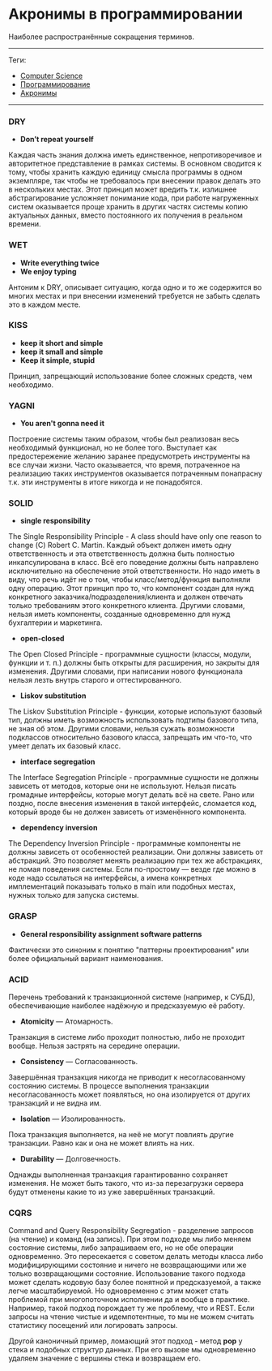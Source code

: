 # Акронимы в программировании

Наиболее распространённые сокращения терминов.

---

Теги:

- [Computer Science](../_tags/computer%20science.md)
- [Программирование](../_tags/программирование.md)
- [Акронимы](../_tags/акронимы.md)

---

### DRY

* **Don’t repeat yourself**

Каждая часть знания должна иметь единственное, непротиворечивое и авторитетное
представление в рамках системы. В основном сводится к тому, чтобы хранить
каждую единицу смысла программы в одном экземпляре, так чтобы не требовалось
при внесении правок делать это в нескольких местах. Этот принцип может вредить
т.к. излишнее абстрагирование усложняет понимание кода, при работе нагруженных
систем оказывается проще хранить в других частях системы копию актуальных
данных, вместо постоянного их получения в реальном времени.

### WET

* **Write everything twice**
* **We enjoy typing**

Антоним к DRY, описывает ситуацию, когда одно и то же содержится во многих
местах и при внесении изменений требуется не забыть сделать это в каждом месте.

### KISS

* **keep it short and simple**
* **keep it small and simple**
* **Keep it simple, stupid**

Принцип, запрещающий использование более сложных средств, чем необходимо.

### YAGNI

* **You aren't gonna need it**

Построение системы таким образом, чтобы был реализован весь необходимый
функционал, но не более того. Выступает как предостережение желанию заранее
предусмотреть инструменты на все случаи жизни. Часто оказывается, что время,
потраченное на реализацию таких инструментов оказывается потраченным понапрасну
т.к. эти инструменты в итоге никогда и не понадобятся.

### SOLID

* **single responsibility**

The Single Responsibility Principle - A class should have only one reason to
change (С) Robert C. Martin. Каждый объект должен иметь одну ответственность и
эта ответственность должна быть полностью инкапсулирована в класс. Всё его
поведение должны быть направлено исключительно на обеспечение этой
ответственности. Но надо иметь в виду, что речь идёт не о том, чтобы
класс/метод/функция выполняли одну операцию. Этот принцип про то, что компонент
создан для нужд конкретного заказчика/подразделения/клиента и должен отвечать
только требованиям этого конкретного клиента. Другими словами, нельзя иметь
компоненты, созданные одновременно для нужд бухгалтерии и маркетинга.

* **open-closed**

The Open Closed Principle - программные сущности (классы, модули, функции и т.
п.) должны быть открыты для расширения, но закрыты для изменения. Другими
словами, при написании нового функционала нельзя лезть внутрь старого и
оттестированного.

* **Liskov substitution**

The Liskov Substitution Principle - функции, которые используют базовый тип,
должны иметь возможность использовать подтипы базового типа, не зная об этом.
Другими словами, нельзя сужать возможности подклассов относительно базового
класса, запрещать им что-то, что умеет делать их базовый класс.

* **interface segregation**

The Interface Segregation Principle - программные сущности не должны зависеть
от методов, которые они не используют. Нельзя писать громадные интерфейсы,
которые могут делать всё на свете. Рано или поздно, после внесения изменения в
такой интерфейс, сломается код, который вроде бы не должен зависеть от
изменённого компонента.

* **dependency inversion**

The Dependency Inversion Principle - программные компоненты не должны зависеть
от особенностей реализации. Они должны зависеть от абстракций. Это позволяет
менять реализацию при тех же абстракциях, не ломая поведения системы. Если
по-простому — везде где можно в коде надо ссылаться на интерфейсы, а имена
конкретных имплементаций показывать только в main или подобных местах, нужных
только для запуска системы.

### GRASP

* **General responsibility assignment software patterns**

Фактически это синоним к понятию "паттерны проектирования" или более
официальный вариант наименования.

### ACID

Перечень требований к транзакционной системе (например, к СУБД), обеспечивающие
наиболее надёжную и предсказуемую её работу.

* **Atomicity** — Атомарность.

Транзакция в системе либо проходит полностью, либо не проходит вообще. Нельзя
застрять на середине операции.

* **Consistency** — Согласованность.

Завершённая транзакция никогда не приводит к несогласованному состоянию
системы. В процессе выполнения транзакции несогласованность может появляться,
но она изолируется от других транзакций и не видна им.

* **Isolation** — Изолированность.

Пока транзакция выполняется, на неё не могут повлиять другие транзакции. Равно
как и она не может влиять на них.

* **Durability** — Долговечность.

Однажды выполненная транзакция гарантированно сохраняет изменения. Не может
быть такого, что из-за перезагрузки сервера будут отменены какие то из уже
завершённых транзакций.

### CQRS

Command and Query Responsibility Segregation - разделение запросов (на чтение)
и команд (на запись). При этом подходе мы либо меняем состояние системы, либо
запрашиваем его, но не обе операции одновременно. Это пересекается с советом
делать методы класса либо модифицирующими состояние и ничего не возвращающими
или же только возвращающими состояние. Использование такого подхода может
сделать кодовую базу более понятной и предсказуемой, а также легче
масштабируемой. Но одновременно с этим может стать проблемой при многопоточном
исполнении да и вообще в практике. Например, такой подход порождает ту же
проблему, что и REST. Если запросы на чтение чистые и идемпотентные, то мы не
можем считать статистику посещений или логировать запросы.

Другой каноничный пример, ломающий этот подход - метод **pop** у стека и
подобных структур данных. При его вызове мы одновременно удаляем значение с
вершины стека и возвращаем его.
